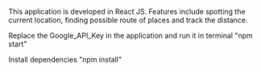 This application is developed in React JS. Features include spotting the current location, finding possible route of places and track the distance.

Replace the Google_API_Key in the application and run it in terminal "npm start"

Install dependencies "npm install"